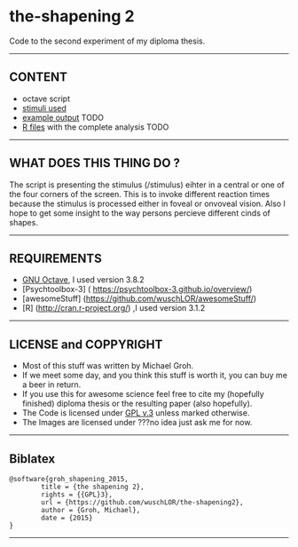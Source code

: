 # the-shapening 2

Code to the second experiment of my diploma thesis.

----------------------------------------------------------------------------
## CONTENT
* octave script 
* [stimuli used](./stimulus/)
* [example output](./results/) TODO
* [R files](./results/) with the complete analysis TODO

----------------------------------------------------------------------------
## WHAT DOES THIS THING DO ?

 The script is presenting the stimulus (/stimulus) eihter in a central or one of the four corners of the screen. This is to invoke different reaction times because the stimulus is processed either in foveal or onvoveal vision. Also I hope to get some insight to the way persons percieve different cinds of shapes.

----------------------------------------------------------------------------
## REQUIREMENTS

* [GNU Octave](https://www.gnu.org/software/octave/), I used version 3.8.2
* [Psychtoolbox-3] ( https://psychtoolbox-3.github.io/overview/)
* [awesomeStuff] (https://github.com/wuschLOR/awesomeStuff/) 
* [R] (http://cran.r-project.org/) ,I used version 3.1.2

----------------------------------------------------------------------------
## LICENSE and COPPYRIGHT

* Most of this stuff was written by Michael Groh.
* If we meet some day, and you think this stuff is worth it, you can buy me a beer in return.
* If you use this for awesome science feel free to cite my (hopefully finished) diploma thesis or the resulting paper (also hopefully). 
* The Code is licensed under [GPL v.3](./LICENSE) unless marked otherwise. 
* The Images are licensed under ???no idea just ask me for now.

----------------------------------------------------------------------------
## Biblatex

```
@software{groh_shapening_2015,
        title = {the shapening 2},
        rights = {{GPL}3},
        url = {https://github.com/wuschLOR/the-shapening2},
        author = {Groh, Michael},
        date = {2015}
}
```

----------------------------------------------------------------------------

